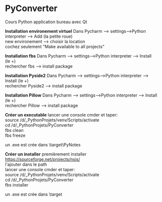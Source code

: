 PyConverter
=============================


Cours Python application bureau avec Qt  

**Installation environement virtuel**
Dans Pycharm --> settings-->Python interpreter --> Add (la petite roue)  
new environement --> choisir la location  
cochez seulement "Make available to all projects"  


**Installation fbs**
Dans Pycharm --> settings-->Python interpreter --> Install (le +)  
rechercher fbs --> install package  

**Installation Pyside2**
Dans Pycharm --> settings-->Python interpreter --> Install (le +)  
rechercher Pyside2 --> install package  

**Installation Pillow**
Dans Pycharm --> settings-->Python interpreter --> Install (le +)  
rechercher Pillow --> install package


**Créer un executable**
lancer une console cmder et taper:  
source /d/_PythonProjets/venv/Scripts/activate  
cd /d/_PythonProjets/PyConverter  
fbs clean  
fbs freeze  

un .exe est crée dans \target\PyNotes  

**Créer un installer**
premièrement installer https://sourceforge.net/projects/nsis/  
l'ajouter dans le path  
lancer une console cmder et taper:  
source /d/_PythonProjets/venv/Scripts/activate  
cd /d/_PythonProjets/PyConverter  
fbs installer  

un .exe est crée dans \target  
